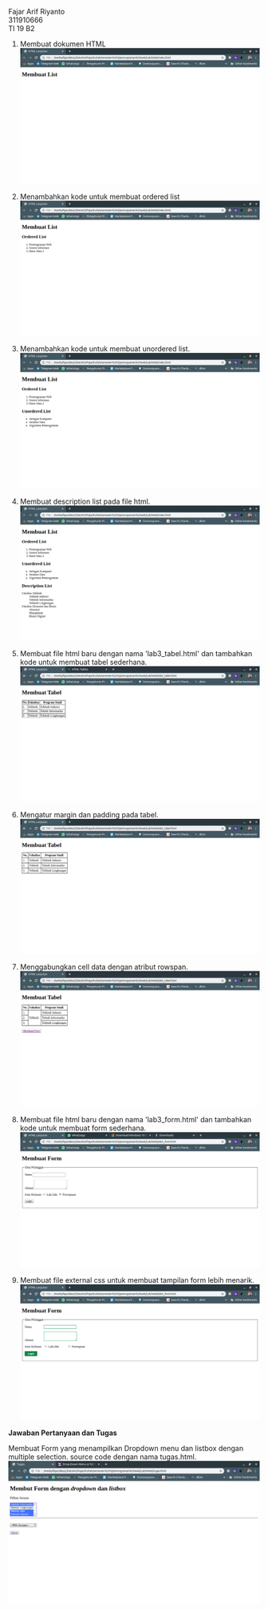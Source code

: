 Fajar Arif Riyanto  
311910666  
TI 19 B2

1. Membuat dokumen HTML   
   ![gambar1](assets/img/1.png)  

2. Menambahkan kode untuk membuat ordered list
    ![gambar2](assets/img/2.png)

3. Menambahkan kode untuk membuat unordered list.
    ![gambar3](assets/img/3.png)

4. Membuat description list pada file html.
     ![gambar4](assets/img/4.png)

5. Membuat file html baru dengan nama 'lab3_tabel.html' dan tambahkan kode untuk membuat tabel sederhana.
    ![gambar5](assets/img/5.png)

6. Mengatur margin dan padding pada tabel.
    ![gambar6](assets/img/6.png)  

7. Menggabungkan cell data dengan atribut rowspan.  
    ![gambar7](assets/img/7.png)  

8. Membuat file html baru dengan nama 'lab3_form.html' dan tambahkan kode untuk membuat form sederhana.
    ![gambar8](assets/img/8.png)

8. Membuat file external css untuk membuat tampilan form lebih menarik.
    ![gambar9](assets/img/9.png)


**Jawaban Pertanyaan dan Tugas**

Membuat Form yang menampilkan Dropdown menu dan listbox dengan multiple selection. source code dengan nama tugas.html.   
    ![tugas](assets/img/tugas.png)
